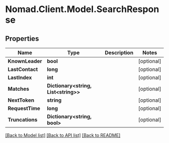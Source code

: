 # Nomad.Client.Model.SearchResponse

## Properties

Name | Type | Description | Notes
------------ | ------------- | ------------- | -------------
**KnownLeader** | **bool** |  | [optional] 
**LastContact** | **long** |  | [optional] 
**LastIndex** | **int** |  | [optional] 
**Matches** | **Dictionary&lt;string, List&lt;string&gt;&gt;** |  | [optional] 
**NextToken** | **string** |  | [optional] 
**RequestTime** | **long** |  | [optional] 
**Truncations** | **Dictionary&lt;string, bool&gt;** |  | [optional] 

[[Back to Model list]](../README.md#documentation-for-models) [[Back to API list]](../README.md#documentation-for-api-endpoints) [[Back to README]](../README.md)

